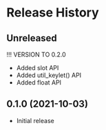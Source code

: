 # Release History

## Unreleased

!!! VERSION TO 0.2.0
* Added slot API
* Added util_keylet() API
* Added float API

## 0.1.0 (2021-10-03)

* Initial release
